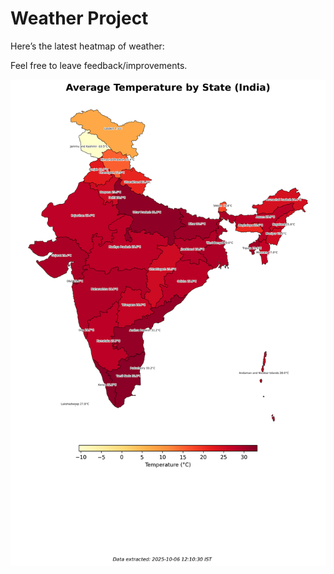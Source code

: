 # Weather Project

Here’s the latest heatmap of weather:

Feel free to leave feedback/improvements.

![India Heatmap](docs/assets/india_heatmap.png?v=E36460)
